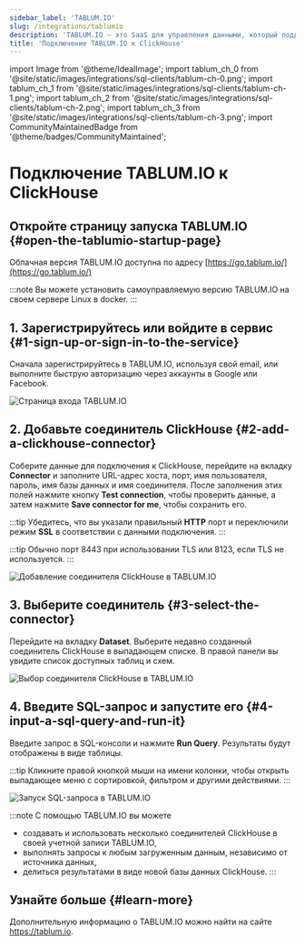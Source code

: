 ```yaml
---
sidebar_label: 'TABLUM.IO'
slug: /integrations/tablumio
description: 'TABLUM.IO — это SaaS для управления данными, который поддерживает ClickHouse из коробки.'
title: 'Подключение TABLUM.IO к ClickHouse'
---
```


import Image from '@theme/IdealImage';
import tablum_ch_0 from '@site/static/images/integrations/sql-clients/tablum-ch-0.png';
import tablum_ch_1 from '@site/static/images/integrations/sql-clients/tablum-ch-1.png';
import tablum_ch_2 from '@site/static/images/integrations/sql-clients/tablum-ch-2.png';
import tablum_ch_3 from '@site/static/images/integrations/sql-clients/tablum-ch-3.png';
import CommunityMaintainedBadge from '@theme/badges/CommunityMaintained';


# Подключение TABLUM.IO к ClickHouse

<CommunityMaintainedBadge/>

## Откройте страницу запуска TABLUM.IO {#open-the-tablumio-startup-page}

Облачная версия TABLUM.IO доступна по адресу [https://go.tablum.io/](https://go.tablum.io/)

:::note
  Вы можете установить самоуправляемую версию TABLUM.IO на своем сервере Linux в docker.
:::


## 1. Зарегистрируйтесь или войдите в сервис {#1-sign-up-or-sign-in-to-the-service}

Сначала зарегистрируйтесь в TABLUM.IO, используя свой email, или выполните быструю авторизацию через аккаунты в Google или Facebook.

<Image img={tablum_ch_0} size="md" border alt="Страница входа TABLUM.IO" />

## 2. Добавьте соединитель ClickHouse {#2-add-a-clickhouse-connector}

Соберите данные для подключения к ClickHouse, перейдите на вкладку **Connector** и заполните URL-адрес хоста, порт, имя пользователя, пароль, имя базы данных и имя соединителя. После заполнения этих полей нажмите кнопку **Test connection**, чтобы проверить данные, а затем нажмите **Save connector for me**, чтобы сохранить его.

:::tip
Убедитесь, что вы указали правильный **HTTP** порт и переключили режим **SSL** в соответствии с данными подключения.
:::

:::tip
Обычно порт 8443 при использовании TLS или 8123, если TLS не используется.
:::

<Image img={tablum_ch_1} size="lg" border alt="Добавление соединителя ClickHouse в TABLUM.IO" />

## 3. Выберите соединитель {#3-select-the-connector}

Перейдите на вкладку **Dataset**. Выберите недавно созданный соединитель ClickHouse в выпадающем списке. В правой панели вы увидите список доступных таблиц и схем.

<Image img={tablum_ch_2} size="lg" border alt="Выбор соединителя ClickHouse в TABLUM.IO" />

## 4. Введите SQL-запрос и запустите его {#4-input-a-sql-query-and-run-it}

Введите запрос в SQL-консоли и нажмите **Run Query**. Результаты будут отображены в виде таблицы.

:::tip
Кликните правой кнопкой мыши на имени колонки, чтобы открыть выпадающее меню с сортировкой, фильтром и другими действиями.
:::

<Image img={tablum_ch_3} size="lg" border alt="Запуск SQL-запроса в TABLUM.IO" />

:::note
С помощью TABLUM.IO вы можете
* создавать и использовать несколько соединителей ClickHouse в своей учетной записи TABLUM.IO,
* выполнять запросы к любым загруженным данным, независимо от источника данных,
* делиться результатами в виде новой базы данных ClickHouse.
:::

## Узнайте больше {#learn-more}

Дополнительную информацию о TABLUM.IO можно найти на сайте https://tablum.io.

